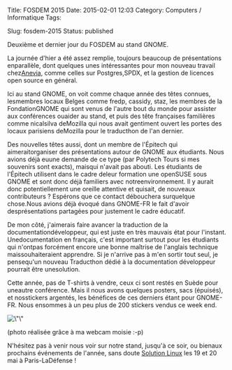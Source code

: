 Title: FOSDEM 2015
Date: 2015-02-01 12:03
Category: Computers / Informatique
Tags: <?xml version="1.0" encoding="utf-8"?>

Slug: fosdem-2015
Status: published

Deuxième et dernier jour du FOSDEM au stand GNOME.

La journée d'hier a été assez remplie, toujours beaucoup de présentations enparallèle, dont quelques unes intéressantes pour mon nouveau travail chez[Anevia](\%22http://www.anevia-group.com\%22), comme celles sur Postgres,SPDX, et la gestion de licences open source en général.

Ici au stand GNOME, on voit comme chaque année des têtes connues, lesmembres locaux Belges comme fredp, cassidy, staz, les membres de la FondationGNOME qui sont venus de l'autre bout du monde pour assister aux conférences ouaider au stand, et puis des tête françaises familières comme nicalsilva deMozilla qui nous avait gentiment ouvert les portes des locaux parisiens deMozilla pour le traducthon de l'an dernier.

Des nouvelles têtes aussi, dont un membre de l'Épitech qui aimeraitorganiser des présentations autour de GNOME aux étudiants. Nous avions déjà euune demande de ce type (par Polytech Tours si mes souvenirs sont exacts), maisqui n'avait pas abouti. Les étudiants de l'Épitech utilisent dans le cadre deleur formation une openSUSE sous GNOME et sont donc déjà familiers avec notreenvironnement. Il y aurait donc potentiellement une oreille attentive et quisait, de nouveaux contributeurs ? Espérons que ce contact débouchera surquelque chose.Nous avions déjà évoqué dans GNOME-FR le fait d'avoir desprésentations partagées pour justement le cadre éducatif.

De mon côté, j'aimerais faire avancer la traduction de la documentationdéveloppeur, qui est juste en très mauvais état pour l'instant. Unedocumentation en français, c'est important surtout pour les étudiants qui n'ontpas forcément encore une bonne maîtrise de l'anglais technique maissouhaiteraient apprendre. Si je n'arrive pas à m'en sortir tout seul, je pensequ'un nouveau Traducthon dédié à la documentation développeur pourrait être unesolution.

Cette année, pas de T-shirts à vendre, ceux ci sont restés en Suède pour uneautre conférence. Mais il nous avons quelques posters, sacs (épuisés), et nosstickers argentés, les bénéfices de ces derniers étant pour GNOME-FR. Nous ensommes à un peu plus de 200 stickers vendus ce week end.

![\\"\\"](\%22/public/fosdem/2015/.2015-02-01-120543_m.jpg\%22 "\"Nos")

(photo réalisée grâce à ma webcam moisie :-p)

N'hésitez pas à venir nous voir sur notre stand, jusqu'à ce soir, ou bienaux prochains événements de l'année, sans doute [Solution Linux](\%22http://www.solutionslinux.fr/\%22) les 19 et 20 mai à Paris-LaDéfense !
